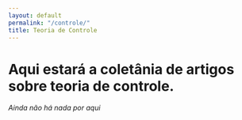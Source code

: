 ```yaml
---
layout: default
permalink: "/controle/"
title: Teoria de Controle
---
```


# Aqui estará a coletânia de artigos sobre teoria de controle.

_Ainda não há nada por aqui_

